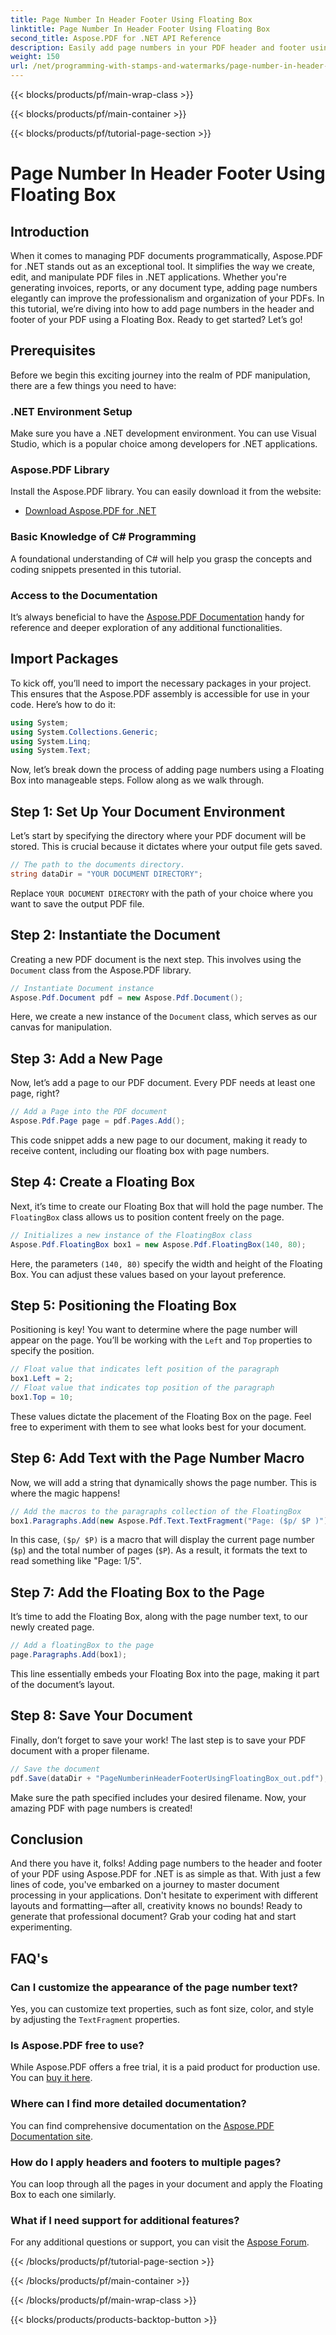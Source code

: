 ```yaml
---
title: Page Number In Header Footer Using Floating Box
linktitle: Page Number In Header Footer Using Floating Box
second_title: Aspose.PDF for .NET API Reference
description: Easily add page numbers in your PDF header and footer using a Floating Box with Aspose.PDF for .NET in this step-by-step tutorial.
weight: 150
url: /net/programming-with-stamps-and-watermarks/page-number-in-header-footer-using-floating-box/
---
```


{{< blocks/products/pf/main-wrap-class >}}

{{< blocks/products/pf/main-container >}}

{{< blocks/products/pf/tutorial-page-section >}}

# Page Number In Header Footer Using Floating Box

## Introduction

When it comes to managing PDF documents programmatically, Aspose.PDF for .NET stands out as an exceptional tool. It simplifies the way we create, edit, and manipulate PDF files in .NET applications. Whether you're generating invoices, reports, or any document type, adding page numbers elegantly can improve the professionalism and organization of your PDFs. In this tutorial, we’re diving into how to add page numbers in the header and footer of your PDF using a Floating Box. Ready to get started? Let’s go!

## Prerequisites

Before we begin this exciting journey into the realm of PDF manipulation, there are a few things you need to have:

### .NET Environment Setup
Make sure you have a .NET development environment. You can use Visual Studio, which is a popular choice among developers for .NET applications.

### Aspose.PDF Library
Install the Aspose.PDF library. You can easily download it from the website:

- [Download Aspose.PDF for .NET](https://releases.aspose.com/pdf/net/)

### Basic Knowledge of C# Programming
A foundational understanding of C# will help you grasp the concepts and coding snippets presented in this tutorial.

### Access to the Documentation
It’s always beneficial to have the [Aspose.PDF Documentation](https://reference.aspose.com/pdf/net/) handy for reference and deeper exploration of any additional functionalities.

## Import Packages

To kick off, you’ll need to import the necessary packages in your project. This ensures that the Aspose.PDF assembly is accessible for use in your code. Here’s how to do it:

```csharp
using System;
using System.Collections.Generic;
using System.Linq;
using System.Text;
```

Now, let’s break down the process of adding page numbers using a Floating Box into manageable steps. Follow along as we walk through.

## Step 1: Set Up Your Document Environment

Let’s start by specifying the directory where your PDF document will be stored. This is crucial because it dictates where your output file gets saved.

```csharp
// The path to the documents directory.
string dataDir = "YOUR DOCUMENT DIRECTORY";
```

Replace `YOUR DOCUMENT DIRECTORY` with the path of your choice where you want to save the output PDF file.

## Step 2: Instantiate the Document

Creating a new PDF document is the next step. This involves using the `Document` class from the Aspose.PDF library.

```csharp
// Instantiate Document instance
Aspose.Pdf.Document pdf = new Aspose.Pdf.Document();
```
Here, we create a new instance of the `Document` class, which serves as our canvas for manipulation.

## Step 3: Add a New Page

Now, let’s add a page to our PDF document. Every PDF needs at least one page, right?

```csharp
// Add a Page into the PDF document
Aspose.Pdf.Page page = pdf.Pages.Add();
```
This code snippet adds a new page to our document, making it ready to receive content, including our floating box with page numbers.

## Step 4: Create a Floating Box

Next, it’s time to create our Floating Box that will hold the page number. The `FloatingBox` class allows us to position content freely on the page.

```csharp
// Initializes a new instance of the FloatingBox class
Aspose.Pdf.FloatingBox box1 = new Aspose.Pdf.FloatingBox(140, 80);
```
Here, the parameters `(140, 80)` specify the width and height of the Floating Box. You can adjust these values based on your layout preference.

## Step 5: Positioning the Floating Box

Positioning is key! You want to determine where the page number will appear on the page. You’ll be working with the `Left` and `Top` properties to specify the position.

```csharp
// Float value that indicates left position of the paragraph
box1.Left = 2;
// Float value that indicates top position of the paragraph
box1.Top = 10;
```
These values dictate the placement of the Floating Box on the page. Feel free to experiment with them to see what looks best for your document.

## Step 6: Add Text with the Page Number Macro

Now, we will add a string that dynamically shows the page number. This is where the magic happens!

```csharp
// Add the macros to the paragraphs collection of the FloatingBox
box1.Paragraphs.Add(new Aspose.Pdf.Text.TextFragment("Page: ($p/ $P )"));
```
In this case, `($p/ $P)` is a macro that will display the current page number (`$p`) and the total number of pages (`$P`). As a result, it formats the text to read something like "Page: 1/5".

## Step 7: Add the Floating Box to the Page

It’s time to add the Floating Box, along with the page number text, to our newly created page.

```csharp
// Add a floatingBox to the page
page.Paragraphs.Add(box1);
```
This line essentially embeds your Floating Box into the page, making it part of the document’s layout. 

## Step 8: Save Your Document

Finally, don’t forget to save your work! The last step is to save your PDF document with a proper filename.

```csharp
// Save the document
pdf.Save(dataDir + "PageNumberinHeaderFooterUsingFloatingBox_out.pdf");
```
Make sure the path specified includes your desired filename. Now, your amazing PDF with page numbers is created! 

## Conclusion

And there you have it, folks! Adding page numbers to the header and footer of your PDF using Aspose.PDF for .NET is as simple as that. With just a few lines of code, you've embarked on a journey to master document processing in your applications. Don't hesitate to experiment with different layouts and formatting—after all, creativity knows no bounds! Ready to generate that professional document? Grab your coding hat and start experimenting.

## FAQ's

### Can I customize the appearance of the page number text?  
Yes, you can customize text properties, such as font size, color, and style by adjusting the `TextFragment` properties.

### Is Aspose.PDF free to use?  
While Aspose.PDF offers a free trial, it is a paid product for production use. You can [buy it here](https://purchase.aspose.com/buy).

### Where can I find more detailed documentation?  
You can find comprehensive documentation on the [Aspose.PDF Documentation site](https://reference.aspose.com/pdf/net/).

### How do I apply headers and footers to multiple pages?  
You can loop through all the pages in your document and apply the Floating Box to each one similarly.

### What if I need support for additional features?  
For any additional questions or support, you can visit the [Aspose Forum](https://forum.aspose.com/c/pdf/10).

{{< /blocks/products/pf/tutorial-page-section >}}

{{< /blocks/products/pf/main-container >}}

{{< /blocks/products/pf/main-wrap-class >}}

{{< blocks/products/products-backtop-button >}}
